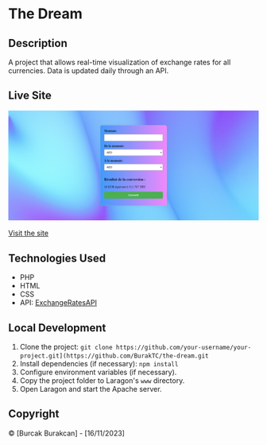 # The Dream

## Description

A project that allows real-time visualization of exchange rates for all currencies. Data is updated daily through an API.

## Live Site

![Live Site](./screens/Document.png)

[Visit the site]([link-to-your-site](http://burak-becode.free.nf/))

## Technologies Used

- PHP
- HTML
- CSS
- API: [ExchangeRatesAPI](https://exchangeratesapi.io/)

## Local Development

1. Clone the project: `git clone https://github.com/your-username/your-project.git](https://github.com/BurakTC/the-dream.git`
2. Install dependencies (if necessary): `npm install`
3. Configure environment variables (if necessary).
4. Copy the project folder to Laragon's `www` directory.
5. Open Laragon and start the Apache server.

## Copyright

© [Burcak Burakcan] - [16/11/2023]
